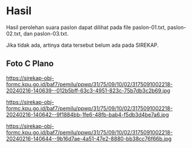 # Hasil

Hasil perolehan suara paslon dapat dilihat pada file paslon-01.txt, paslon-02.txt, dan paslon-03.txt.

Jika tidak ada, artinya data tersebut belum ada pada SIREKAP.

## Foto C Plano

https://sirekap-obj-formc.kpu.go.id/baf7/pemilu/ppwp/31/75/09/10/02/3175091002218-20240216-140639--012b5bff-63c3-4951-823c-75b7db3c2b69.jpg

https://sirekap-obj-formc.kpu.go.id/baf7/pemilu/ppwp/31/75/09/10/02/3175091002218-20240216-140642--9f1884bb-1fe6-48fb-bab4-f5db3d4be7a6.jpg

https://sirekap-obj-formc.kpu.go.id/baf7/pemilu/ppwp/31/75/09/10/02/3175091002218-20240216-140644--9b16d7ae-4a51-47e2-8880-bb38cc76f66b.jpg
